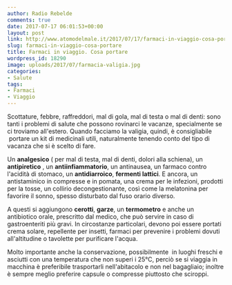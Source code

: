 ```yaml
---
author: Radio Rebelde
comments: true
date: 2017-07-17 06:01:53+00:00
layout: post
link: http://www.atomodelmale.it/2017/07/17/farmaci-in-viaggio-cosa-portare/
slug: farmaci-in-viaggio-cosa-portare
title: Farmaci in viaggio. Cosa portare
wordpress_id: 18290
image: uploads/2017/07/farmacia-valigia.jpg
categories:
- Salute
tags:
- Farmaci
- Viaggio
---
```


Scottature, febbre, raffreddori, mal di gola, mal di testa o mal di denti: sono tanti i problemi di salute che possono rovinarci le vacanze, specialmente se ci troviamo all'estero. Quando facciamo la valigia, quindi, è consigliabile  portare un kit di medicinali utili, naturalmente tenendo conto del tipo di vacanza che si è scelto di fare.

Un **analgesico** ( per mal di testa, mal di denti, dolori alla schiena), un **antipiretico** , un **antiinfiammatorio**, un antinausea, un farmaco contro l'acidità di stomaco, un **antidiarroico**, **fermenti lattici**. E ancora, un antistaminico in compresse e in pomata, una crema per le infezioni, prodotti per la tosse, un collirio decongestionante, così come la melatonina per favorire il sonno, spesso disturbato dal fuso orario diverso.

A questi si aggiungono **cerotti**, **garze**, un **termometro** e anche un antibiotico orale, prescritto dal medico, che può servire in caso di gastroenteriti più gravi. In circostanze particolari, devono poi essere portati crema solare, repellente per insetti, farmaci per prevenire i problemi dovuti all'altitudine o tavolette per purificare l'acqua.

Molto importante anche la conservazione, possibilmente  in luoghi freschi e asciutti con una temperatura che non superi i 25°C, perciò se si viaggia in macchina è preferibile trasportarli nell'abitacolo e non nel bagagliaio; inoltre è sempre meglio preferire capsule o compresse piuttosto che sciroppi.

